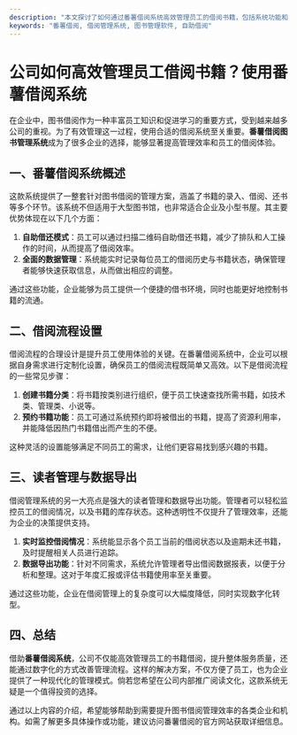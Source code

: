 ```yaml
---
description: "本文探讨了如何通过番薯借阅系统高效管理员工的借阅书籍，包括系统功能和操作流程。"
keywords: "番薯借阅, 借阅管理系统, 图书管理软件, 自助借阅"
---
```

# 公司如何高效管理员工借阅书籍？使用番薯借阅系统

在企业中，图书借阅作为一种丰富员工知识和促进学习的重要方式，受到越来越多公司的重视。为了有效管理这一过程，使用合适的借阅系统至关重要。**番薯借阅图书管理系统**成为了很多企业的选择，能够显著提高管理效率和员工的借阅体验。

## 一、番薯借阅系统概述

这款系统提供了一整套针对图书借阅的管理方案，涵盖了书籍的录入、借阅、还书等多个环节。该系统不但适用于大型图书馆，也非常适合企业及小型书屋。其主要优势体现在以下几个方面：

1. **自助借还模式**：员工可以通过扫描二维码自助借还书籍，减少了排队和人工操作的时间，从而提高了借阅效率。
2. **全面的数据管理**：系统能实时记录每位员工的借阅历史与书籍状态，确保管理者能够快速获取信息，从而做出相应的调整。

通过这些功能，企业能够为员工提供一个便捷的借书环境，同时也能更好地控制书籍的流通。

## 二、借阅流程设置

借阅流程的合理设计是提升员工使用体验的关键。在番薯借阅系统中，企业可以根据自身需求进行定制化设置，确保员工的借阅流程既简单又高效。以下是借阅流程的一些常见步骤：

1. **创建书籍分类**：将书籍按类别进行组织，便于员工快速查找所需书籍，如技术类、管理类、小说等。
2. **预约书籍功能**：员工可通过系统预约即将被借出的书籍，提高了资源利用率，并能降低因热门书籍借出而产生的不便。

这种灵活的设置能够满足不同员工的需求，让他们更容易找到感兴趣的书籍。

## 三、读者管理与数据导出

借阅管理系统的另一大亮点是强大的读者管理和数据导出功能。管理者可以轻松监控员工的借阅情况，以及书籍的库存状态。这种透明性不仅提升了管理效率，还能为企业的决策提供支持。

1. **实时监控借阅情况**：系统能显示各个员工当前的借阅状态以及逾期未还书籍，及时提醒相关人员进行追踪。
2. **数据导出功能**：针对不同需求，系统允许管理者导出借阅数据报表，以便于分析和整理。这对于年度汇报或评估书籍使用率至关重要。

通过这些功能，企业在借阅管理上的复杂度可以大幅度降低，同时实现数字化转型。

## 四、总结

借助**番薯借阅系统**，公司不仅能高效管理员工的书籍借阅，提升整体服务质量，还能通过数字化的方式改善管理流程。这样的解决方案，不仅方便了员工，也为企业提供了一种现代化的管理模式。倘若您希望在公司内部推广阅读文化，这款系统无疑是一个值得投资的选择。

通过以上内容的介绍，希望能够帮助到需要提升图书借阅管理效率的各类企业和机构。如需了解更多具体操作或功能，建议访问番薯借阅的官方网站获取详细信息。
